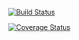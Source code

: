 
[![Build Status](https://travis-ci.org/WITSUPSIKHANYISO/TutorTraK.svg?branch=master)](https://travis-ci.org/WITSUPSIKHANYISO/TutorTRAK)

[![Coverage Status](https://codecov.io/gh/witsupSikhanyiso/TutorTrak/branch/master/graph/badge.svg)](https://codecov.io/github/witsupsikhanyiso/TutorTrak)
